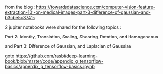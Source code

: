 
from the  blog : https://towardsdatascience.com/computer-vision-feature-extraction-101-on-medical-images-part-3-difference-of-gaussian-and-b3cbe5c37415

2 jupiter notebooks were shared for the following topics : 

Part 2: Identity, Translation, Scaling, Shearing, Rotation, and Homogeneous

and Part 3: Difference of Gaussian, and Laplacian of Gaussian


goto https://github.com/rasbt/deep-learning-book/blob/master/code/appendix_g_tensorflow-basics/appendix_g_tensorflow-basics.ipynb

